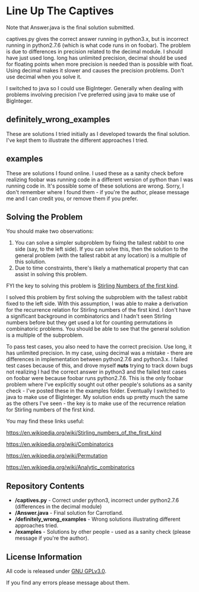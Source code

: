 Line Up The Captives
=============================================

Note that Answer.java is the final solution submitted.

captives.py gives the correct answer running in python3.x, but is incorrect running in python2.7.6 (which is what code runs in on foobar).  The problem is due to differences in precision related to the decimal module.  I should have just used long.  long has unlimited precision, decimal should be used for floating points when more precision is needed than is possible with float.  Using decimal makes it slower and causes the precision problems.  Don't use decimal when you solve it.

I switched to java so I could use BigInteger.  Generally when dealing with problems involving precision I've preferred using java to make use of BigInteger.



definitely_wrong_examples
-------------------
These are solutions I tried initially as I developed towards the final solution.  I've kept them to illustrate the different approaches I tried.



examples
-------------------
These are solutions I found online.  I used these as a sanity check before realizing foobar was running code in a different version of python than I was running code in.  It's possible some of these solutions are wrong.  Sorry, I don't remember where I found them - if you're the author, please message me and I can credit you, or remove them if you prefer.



Solving the Problem
-------------------
You should make two observations:

1. You can solve a simpler subproblem by fixing the tallest rabbit to one side (say, to the left side).  If you can solve this, then the solution to the general problem (with the tallest rabbit at any location) is a multiple of this solution.
2. Due to time constraints, there's likely a mathematical property that can assist in solving this problem.

FYI the key to solving this problem is [Stirling Numbers of the first kind](https://en.wikipedia.org/wiki/Stirling_numbers_of_the_first_kind "Stirling Numbers").

I solved this problem by first solving the subproblem with the tallest rabbit fixed to the left side.  With this assumption, I was able to make a derivation for the recurrence relation for Stirling numbers of the first kind.  I don't have a significant background in combinatorics and I hadn't seen Stirling numbers before but they get used a lot for counting permutations in combinatoric problems.  You should be able to see that the general solution is a multiple of the subproblem.

To pass test cases, you also need to have the correct precision.  Use long, it has unlimited precision.  In my case, using decimal was a mistake - there are differences in implementation between python2.7.6 and python3.x.  I failed test cases because of this, and drove myself **nuts** trying to track down bugs not realizing I had the correct answer in python3 and the failed test cases on foobar were because foobar runs python2.7.6.  This is the only foobar problem where I've explicitly sought out other people's solutions as a sanity check - I've posted these in the examples folder.  Eventually I switched to java to make use of BigInteger.  My solution ends up pretty much the same as the others I've seen - the key is to make use of the recurrence relation for Stirling numbers of the first kind.



You may find these links useful:

https://en.wikipedia.org/wiki/Stirling_numbers_of_the_first_kind

https://en.wikipedia.org/wiki/Combinatorics

https://en.wikipedia.org/wiki/Permutation

https://en.wikipedia.org/wiki/Analytic_combinatorics



Repository Contents
-------------------
* **/captives.py** - Correct under python3, incorrect under python2.7.6 (differences in the decimal module)
* **/Answer.java** - Final solution for Carrotland.
* **/definitely_wrong_examples** - Wrong solutions illustrating different approaches tried.
* **/examples** - Solutions by other people - used as a sanity check (please message if you're the author).



License Information
-------------------

All code is released under [GNU GPLv3.0](http://www.gnu.org/copyleft/gpl.html).

If you find any errors please message about them.

